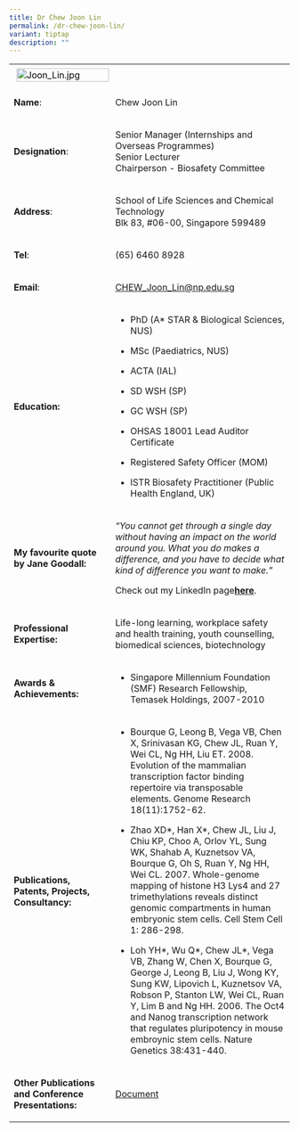 ```yaml
---
title: Dr Chew Joon Lin
permalink: /dr-chew-joon-lin/
variant: tiptap
description: ""
---
```

<table>
<tbody>
<tr>
<td rowspan="1" colspan="1">
<div class="isomer-image-wrapper">
<img style="caret-color: rgb(0, 0, 0); color: rgb(0, 0, 0); font-style: normal; font-variant-caps: normal; font-weight: 400; letter-spacing: normal; orphans: auto; text-align: start; text-indent: 0px; text-transform: none; white-space: normal; widows: auto; word-spacing: 0px; -webkit-text-stroke-width: 0px; text-decoration: none; margin: 5px;" height="auto" width="100%" alt="Joon_Lin.jpg" src="https://graduation.np.edu.sg/staffdirectory/lsct/PublishingImages/Joon_Lin.jpg">
</div>
</td>
<td rowspan="1" colspan="1">
<p></p>
</td>
</tr>
<tr>
<td rowspan="1" colspan="1">
<p><strong>Name</strong>:&nbsp;&nbsp;&nbsp;&nbsp;&nbsp;&nbsp;&nbsp;&nbsp;&nbsp;&nbsp;&nbsp;&nbsp;&nbsp;&nbsp;&nbsp;&nbsp;&nbsp;&nbsp;&nbsp;&nbsp;&nbsp;&nbsp;&nbsp;&nbsp;&nbsp;</p>
</td>
<td rowspan="1" colspan="1">
<p>​Chew Joon Lin</p>
</td>
</tr>
<tr>
<td rowspan="1" colspan="1">
<p>​<strong>Designation</strong>:</p>
</td>
<td rowspan="1" colspan="1">
<p>​Senior Manager (Internships and Overseas Programmes)
<br>​Senior Lecturer
<br>​Chairperson - Biosafety Committee</p>
</td>
</tr>
<tr>
<td rowspan="1" colspan="1">
<p><strong>Address</strong>: ​</p>
</td>
<td rowspan="1" colspan="1">
<p>School of Life Sciences and Chemical Technology
<br>Blk 83, #06-00, Singapore 599489​</p>
</td>
</tr>
<tr>
<td rowspan="1" colspan="1">
<p><strong>Tel</strong>: &nbsp;&nbsp;&nbsp; ​</p>
</td>
<td rowspan="1" colspan="1">
<p>(65) 6460 8928</p>
</td>
</tr>
<tr>
<td rowspan="1" colspan="1">
<p><strong>Email</strong>: ​</p>
</td>
<td rowspan="1" colspan="1">
<p><a href="mailto:CHEW_Joon_Lin@np.edu.sg" rel="noopener noreferrer nofollow" target="_blank">CHEW_Joon_Lin@np.edu.sg</a>
</p>
</td>
</tr>
<tr>
<td rowspan="1" colspan="1">
<p><strong>Education:</strong>
</p>
</td>
<td rowspan="1" colspan="1">
<ul data-tight="true" class="tight">
<li>
<p>PhD (A* STAR &amp; Biological Sciences, NUS)</p>
</li>
<li>
<p>MSc (Paediatrics, NUS)</p>
</li>
<li>
<p>​ACTA (IAL)</p>
</li>
<li>
<p>SD WSH (SP)</p>
</li>
<li>
<p>GC WSH (SP)</p>
</li>
<li>
<p>OHSAS 18001 Lead Auditor Certificate</p>
</li>
<li>
<p>Registered Safety Officer (MOM)</p>
</li>
<li>
<p>ISTR Biosafety Practitioner (Public Health England, UK)</p>
</li>
</ul>
</td>
</tr>
<tr>
<td rowspan="1" colspan="1">
<p><strong>My favourite quote by Jane Goodall:</strong>
</p>
</td>
<td rowspan="1" colspan="1">
<p><em>“You cannot get through a single day without having an impact on the world around you. What you do makes a difference, and you have to decide what kind of difference you want to make.”</em>
</p>
<p>Check out my LinkedIn page<strong><a href="https://sg.linkedin.com/in/joon-lin-chew-0262516" rel="noopener noreferrer nofollow" target="_blank">here</a></strong>.</p>
</td>
</tr>
<tr>
<td rowspan="1" colspan="1">
<p><strong>Professional Expertise​:</strong>
</p>
</td>
<td rowspan="1" colspan="1">
<p>Life-long learning, workplace safety and health training, youth counselling,
biomedical sciences, biotechnology</p>
</td>
</tr>
<tr>
<td rowspan="1" colspan="1">
<p><strong>Awards &amp; Achievements​:</strong>
</p>
</td>
<td rowspan="1" colspan="1">
<ul data-tight="true" class="tight">
<li>
<p>​Singapore Millennium Foundation (SMF) Research Fellowship, Temasek Holdings,
2007-2010</p>
</li>
</ul>
</td>
</tr>
<tr>
<td rowspan="1" colspan="1">
<p><strong>Publications, Patents, Projects, Consultancy:</strong>
</p>
</td>
<td rowspan="1" colspan="1">
<ul data-tight="true" class="tight">
<li>
<p>Bourque G, Leong B, Vega VB, Chen X, Srinivasan KG, Chew JL, Ruan Y, Wei
CL, Ng HH, Liu ET. 2008. Evolution of the mammalian transcription factor
binding repertoire via transposable elements. Genome Research 18(11):1752-62.</p>
</li>
<li>
<p>Zhao XD*, Han X*, Chew JL, Liu J, Chiu KP, Choo A, Orlov YL, Sung WK,
Shahab A, Kuznetsov VA, Bourque G, Oh S, Ruan Y, Ng HH, Wei CL. 2007. Whole-genome
mapping of histone H3 Lys4 and 27 trimethylations reveals distinct genomic
compartments in human embryonic stem cells. Cell Stem Cell 1: 286-298.</p>
</li>
<li>
<p>Loh YH*, Wu Q*, Chew JL*, Vega VB, Zhang W, Chen X, Bourque G, George
J, Leong B, Liu J, Wong KY, Sung KW, Lipovich L, Kuznetsov VA, Robson P,
Stanton LW, Wei CL, Ruan Y, Lim B and Ng HH. 2006. The Oct4 and Nanog transcription
network that regulates pluripotency in mouse embroynic stem cells. Nature
Genetics 38:431-440.</p>
</li>
</ul>
</td>
</tr>
<tr>
<td rowspan="1" colspan="1">
<p><strong>Other Publications and Conference Presentations:</strong>
</p>
</td>
<td rowspan="1" colspan="1">
<p><a href="/files/LSCT/OtherPublications_JoonLin.pdf" rel="noopener noreferrer nofollow" target="_blank">Document</a>
</p>
</td>
</tr>
</tbody>
</table>
<p></p>